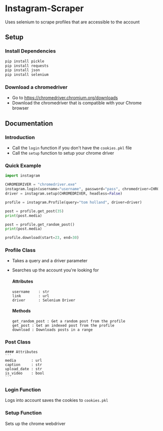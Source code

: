 # Instagram-Scraper
Uses selenium to scrape profiles that are accessible to the account

## Setup
  ### Install Dependencies
  ```sh
  pip install pickle
  pip install requests
  pip install json
  pip install selenium
  ```

  ### Download a chromedriver
  - Go to https://chromedriver.chromium.org/downloads
  - Download the chromedriver that is compatible with your Chrome browser

## Documentation
  ### Introduction
  - Call the `login` function if you don't have the `cookies.pkl` file
  - Call the `setup` function to setup your chrome driver

  ### Quick Example
  ```py
  import instagram

  CHROMEDRIVER = "chromedriver.exe"
  instagram.login(username="username", password="pass", chromedriver=CHROMEDRIVER)
  driver = instagram.setup(CHROMEDRIVER, headless=False)

  profile = instagram.Profile(query="tom holland", driver=driver)
  
  post = profile.get_post(35)
  print(post.media)
  
  post = profile.get_random_post()
  print(post.media)
  
  profile.download(start=23, end=30)
  ```

  ### Profile Class
  - Takes a query and a driver parameter
  - Searches up the account you're looking for

    #### Attributes
    ```
    username    : str
    link        : url
    driver      : Selenium Driver
    ```
    #### Methods
    ```
    get_random_post : Get a random post from the profile
    get_post : Get an indexed post from the profile
    download : Downloads posts in a range
    ```

  ### Post Class
    #### Attributes
    ```
    media       : url
    caption     : str
    upload_date : str
    is_video    : bool
    ```

  ### Login Function
  Logs into account saves the cookies to `cookies.pkl`

  ### Setup Function
  Sets up the chrome webdriver

